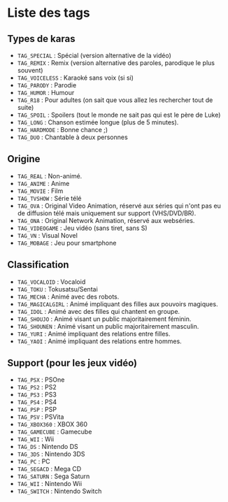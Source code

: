 # Liste des tags

## Types de karas

- `TAG_SPECIAL` : Spécial (version alternative de la vidéo)
- `TAG_REMIX` : Remix (version alternative des paroles, parodique le plus souvent)
- `TAG_VOICELESS` : Karaoké sans voix (si si)
- `TAG_PARODY` : Parodie
- `TAG_HUMOR` : Humour
- `TAG_R18` : Pour adultes (on sait que vous allez les rechercher tout de suite)
- `TAG_SPOIL` : Spoilers (tout le monde ne sait pas qui est le père de Luke)
- `TAG_LONG` : Chanson estimée longue (plus de 5 minutes).
- `TAG_HARDMODE` : Bonne chance ;)
- `TAG_DUO` : Chantable à deux personnes

## Origine

- `TAG_REAL` : Non-animé.
- `TAG_ANIME` : Anime
- `TAG_MOVIE` : Film
- `TAG_TVSHOW` : Série télé
- `TAG_OVA` : Original Video Animation, réservé aux séries qui n'ont pas eu de diffusion télé mais uniquement sur support (VHS/DVD/BR).
- `TAG_ONA` : Original Network Animation, réservé aux webséries.
- `TAG_VIDEOGAME` : Jeu vidéo (sans tiret, sans S)
- `TAG_VN` : Visual Novel
- `TAG_MOBAGE` : Jeu pour smartphone

## Classification

- `TAG_VOCALOID` : Vocaloid
- `TAG_TOKU` : Tokusatsu/Sentai
- `TAG_MECHA` : Animé avec des robots.
- `TAG_MAGICALGIRL` : Animé impliquant des filles aux pouvoirs magiques.
- `TAG_IDOL` : Animé avec des filles qui chantent en groupe.
- `TAG_SHOUJO` : Animé visant un public majoritairement féminin.
- `TAG_SHOUNEN` : Animé visant un public majoritairement masculin.
- `TAG_YURI` : Animé impliquant des relations entre filles.
- `TAG_YAOI` : Animé impliquant des relations entre hommes.

## Support (pour les jeux vidéo)

- `TAG_PSX` : PSOne
- `TAG_PS2` : PS2
- `TAG_PS3` : PS3
- `TAG_PS4` : PS4
- `TAG_PSP` : PSP
- `TAG_PSV` : PSVita
- `TAG_XBOX360` : XBOX 360
- `TAG_GAMECUBE` : Gamecube
- `TAG_WII` : Wii
- `TAG_DS` : Nintendo DS
- `TAG_3DS` : Nintendo 3DS
- `TAG_PC` : PC
- `TAG_SEGACD` : Mega CD
- `TAG_SATURN` : Sega Saturn
- `TAG_WII` : Nintendo Wii
- `TAG_SWITCH` : Nintendo Switch